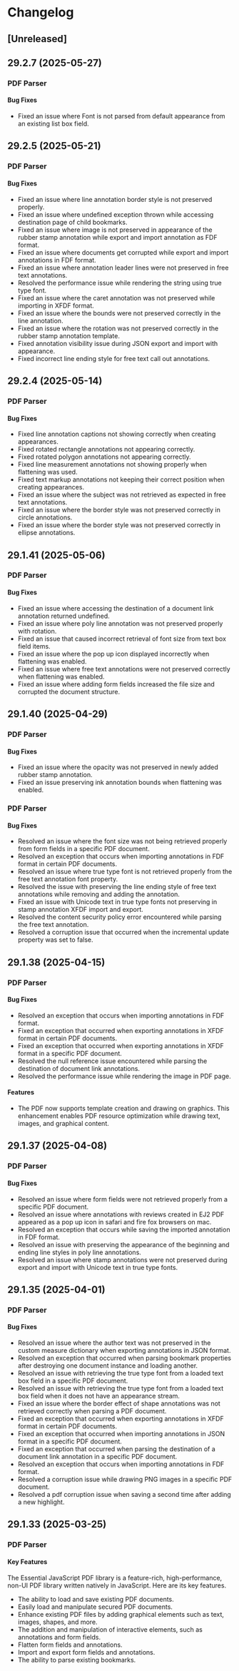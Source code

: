 # Changelog

## [Unreleased]

## 29.2.7 (2025-05-27)

### PDF Parser

#### Bug Fixes

- Fixed an issue where Font is not parsed from default appearance from an existing list box field.

## 29.2.5 (2025-05-21)

### PDF Parser

#### Bug Fixes

- Fixed an issue where line annotation border style is not preserved properly.
- Fixed an issue where undefined exception thrown while accessing destination page of child bookmarks.
- Fixed an issue where image is not preserved in appearance of the rubber stamp annotation while export and import annotation as FDF format.
- Fixed an issue where documents get corrupted while export and import annotations in FDF format.
- Fixed an issue where annotation leader lines were not preserved in free text annotations.
- Resolved the performance issue while rendering the string using true type font.
- Fixed an issue where the caret annotation was not preserved while importing in XFDF format.
- Fixed an issue where the bounds were not preserved correctly in the line annotation.
- Fixed an issue where the rotation was not preserved correctly in the rubber stamp annotation template.
- Fixed annotation visibility issue during JSON export and import with appearance.
- Fixed incorrect line ending style for free text call out annotations.

## 29.2.4 (2025-05-14)

### PDF Parser

#### Bug Fixes

- Fixed line annotation captions not showing correctly when creating appearances.
- Fixed rotated rectangle annotations not appearing correctly.
- Fixed rotated polygon annotations not appearing correctly.
- Fixed line measurement annotations not showing properly when flattening was used.
- Fixed text markup annotations not keeping their correct position when creating appearances.
- Fixed an issue where the subject was not retrieved as expected in free text annotations.
- Fixed an issue where the border style was not preserved correctly in circle annotations.
- Fixed an issue where the border style was not preserved correctly in ellipse annotations.

## 29.1.41 (2025-05-06)

### PDF Parser

#### Bug Fixes

- Fixed an issue where accessing the destination of a document link annotation returned undefined.
- Fixed an issue where poly line annotation was not preserved properly with rotation.
- Fixed an issue that caused incorrect retrieval of font size from text box field items.
- Fixed an issue where the pop up icon displayed incorrectly when flattening was enabled.
- Fixed an issue where free text annotations were not preserved correctly when flattening was enabled.
- Fixed an issue where adding form fields increased the file size and corrupted the document structure.

## 29.1.40 (2025-04-29)

### PDF Parser

#### Bug Fixes

- Fixed an issue where the opacity was not preserved in newly added rubber stamp annotation.
- Fixed an issue preserving ink annotation bounds when flattening was enabled.

### PDF Parser

#### Bug Fixes

- Resolved an issue where the font size was not being retrieved properly from form fields in a specific PDF document.
- Resolved an exception that occurs when importing annotations in FDF format in certain PDF documents.
- Resolved an issue where true type font is not retrieved properly from the free text annotation font property.
- Resolved the issue with preserving the line ending style of free text annotations while removing and adding the annotation.
- Fixed an issue with Unicode text in true type fonts not preserving in stamp annotation XFDF import and export.
- Resolved the content security policy error encountered while parsing the free text annotation.
- Resolved a corruption issue that occurred when the incremental update property was set to false.

## 29.1.38 (2025-04-15)

### PDF Parser

#### Bug Fixes

- Resolved an exception that occurs when importing annotations in FDF format.
- Fixed an exception that occurred when exporting annotations in XFDF format in certain PDF documents.
- Fixed an exception that occurred when exporting annotations in XFDF format in a specific PDF document.
- Resolved the null reference issue encountered while parsing the destination of document link annotations.
- Resolved the performance issue while rendering the image in PDF page.

#### Features

- The PDF now supports template creation and drawing on graphics. This enhancement enables PDF resource optimization while drawing text, images, and graphical content.

## 29.1.37 (2025-04-08)

### PDF Parser

#### Bug Fixes

- Resolved an issue where form fields were not retrieved properly from a specific PDF document.
- Resolved an issue where annotations with reviews created in EJ2 PDF appeared as a pop up icon in safari and fire fox browsers on mac.
- Resolved an exception that occurs while saving the imported annotation in FDF format.
- Resolved an issue with preserving the appearance of the beginning and ending line styles in poly line annotations.
- Resolved an issue where stamp annotations were not preserved during export and import with Unicode text in true type fonts.

## 29.1.35 (2025-04-01)

### PDF Parser

#### Bug Fixes

- Resolved an issue where the author text was not preserved in the custom measure dictionary when exporting annotations in JSON format.
- Resolved an exception that occurred when parsing bookmark properties after destroying one document instance and loading another.
- Resolved an issue with retrieving the true type font from a loaded text box field in a specific PDF document.
- Resolved an issue with retrieving the true type font from a loaded text box field when it does not have an appearance stream.
- Fixed an issue where the border effect of shape annotations was not retrieved correctly when parsing a PDF document.
- Fixed an exception that occurred when exporting annotations in XFDF format in certain PDF documents.
- Fixed an exception that occurred when importing annotations in JSON format in a specific PDF document.
- Fixed an exception that occurred when parsing the destination of a document link annotation in a specific PDF document.
- Resolved an exception that occurs when importing annotations in FDF format.
- Resolved a corruption issue while drawing PNG images in a specific PDF document.
- Resolved a pdf corruption issue when saving a second time after adding a new highlight.

## 29.1.33 (2025-03-25)

### PDF Parser

#### Key Features

The Essential JavaScript PDF library is a feature-rich, high-performance, non-UI PDF library written natively in JavaScript. Here are its key features.

- The ability to load and save existing PDF documents.
- Easily load and manipulate secured PDF documents.
- Enhance existing PDF files by adding graphical elements such as text, images, shapes, and more.
- The addition and manipulation of interactive elements, such as annotations and form fields.
- Flatten form fields and annotations.
- Import and export form fields and annotations.
- The ability to parse existing bookmarks.
